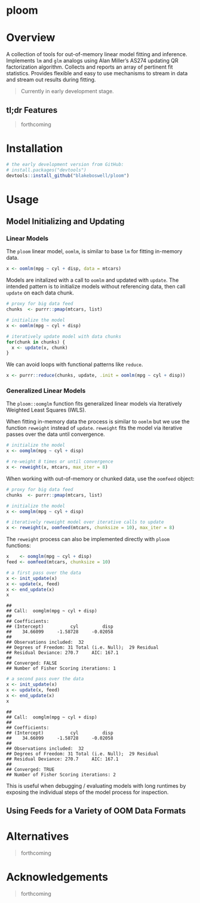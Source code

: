 
# ploom

<!-- [CRAN_Status_Badge]() -->

<!-- [Build Status]() -->

<!-- [AppVeyor Build Status]() -->

<!-- [Coverage Status]() -->

# Overview

A collection of tools for out-of-memory linear model fitting and
inference. Implements `lm` and `glm` analogs using Alan Miller’s AS274
updating QR factorization algorithm. Collects and reports an array of
pertinent fit statistics. Provides flexible and easy to use mechanisms
to stream in data and stream out results during fitting.

> Currently in early development stage.

## tl;dr Features

> forthcoming

# Installation

``` r
# the early development version from GitHub:
# install.packages("devtools")
devtools::install_github("blakeboswell/ploom")
```

# Usage

## Model Initializing and Updating

### Linear Models

The `ploom` linear model, `oomlm`, is similar to base `lm` for fitting
in-memory data.

``` r
x <- oomlm(mpg ~ cyl + disp, data = mtcars)
```

Models are initalized with a call to `oomlm` and updated with `update`.
The intended pattern is to initialize models without referencing data,
then call `update` on each data chunk.

``` r
# proxy for big data feed 
chunks  <- purrr::pmap(mtcars, list)

# initialize the model
x <- oomlm(mpg ~ cyl + disp)

# iteratively update model with data chunks
for(chunk in chunks) {
  x <- update(x, chunk)
}
```

We can avoid loops with functional patterns like `reduce`.

``` r
x <- purrr::reduce(chunks, update, .init = oomlm(mpg ~ cyl + disp))
```

### Generalized Linear Models

The `ploom::oomglm` function fits generalized linear models via
Iteratively Weighted Least Squares (IWLS).

When fitting in-memory data the process is similar to `oomlm` but we use
the function `reweight` instead of `update`. `reweight` fits the model
via iterative passes over the data until convergence.

``` r
# initialize the model
x <- oomglm(mpg ~ cyl + disp)

# re-weight 8 times or until convergence
x <- reweight(x, mtcars, max_iter = 8)
```

When working with out-of-memory or chunked data, use the `oomfeed`
object:

``` r
# proxy for big data feed
chunks  <- purrr::pmap(mtcars, list)

# initialize the model
x <- oomglm(mpg ~ cyl + disp)

# iteratively reweight model over iterative calls to update
x <- reweight(x, oomfeed(mtcars, chunksize = 10), max_iter = 8)
```

The `reweight` process can also be implemented directly with `ploom`
functions:

``` r
x    <- oomglm(mpg ~ cyl + disp)
feed <- oomfeed(mtcars, chunksize = 10)

# a first pass over the data
x <- init_update(x)
x <- update(x, feed)
x <- end_update(x)
x
```

    ## 
    ## Call:  oomglm(mpg ~ cyl + disp)
    ## 
    ## Coefficients:
    ## (Intercept)          cyl         disp  
    ##    34.66099     -1.58728     -0.02058  
    ## 
    ## Observations included:  32 
    ## Degrees of Freedom: 31 Total (i.e. Null);  29 Residual
    ## Residual Deviance: 270.7     AIC: 167.1 
    ## 
    ## Converged: FALSE 
    ## Number of Fisher Scoring iterations: 1

``` r
# a second pass over the data
x <- init_update(x)
x <- update(x, feed)
x <- end_update(x)
x
```

    ## 
    ## Call:  oomglm(mpg ~ cyl + disp)
    ## 
    ## Coefficients:
    ## (Intercept)          cyl         disp  
    ##    34.66099     -1.58728     -0.02058  
    ## 
    ## Observations included:  32 
    ## Degrees of Freedom: 31 Total (i.e. Null);  29 Residual
    ## Residual Deviance: 270.7     AIC: 167.1 
    ## 
    ## Converged: TRUE 
    ## Number of Fisher Scoring iterations: 2

This is useful when debugging / evaluating models with long runtimes by
exposing the individual steps of the model process for inspection.

## Using Feeds for a Variety of OOM Data Formats

# Alternatives

> forthcoming

# Acknowledgements

> forthcoming
